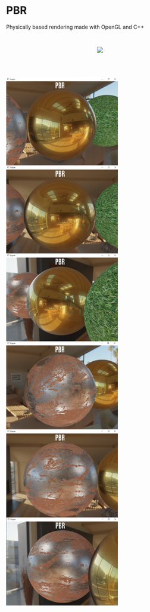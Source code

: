 # PBR
Physically based rendering made with OpenGL and C++

<br />

<p align="center">
  <img src="https://github.com/sebimih13/PBR/blob/main/Resource/PBR.gif">
</p>

<br /> <br />

<img align="left" width="300" height="236" src="https://github.com/sebimih13/PBR/blob/main/Resource/G1.png">
<img align="left" width="300" height="236" src="https://github.com/sebimih13/PBR/blob/main/Resource/G2.png">
<img align="left" width="300" height="236" src="https://github.com/sebimih13/PBR/blob/main/Resource/G3.png">

<img align="left" width="300" height="236" src="https://github.com/sebimih13/PBR/blob/main/Resource/M1.png">
<img align="left" width="300" height="236" src="https://github.com/sebimih13/PBR/blob/main/Resource/M2.png">
<img align="left" width="300" height="236" src="https://github.com/sebimih13/PBR/blob/main/Resource/M3.png">

